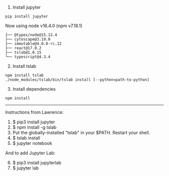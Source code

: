 

1. Install jupyter
```
pip install jupyter
```

Now using node v16.4.0 (npm v7.18.1)

```
├── @types/node@15.12.4
├── cytoscape@3.19.0
├── immutable@4.0.0-rc.12
├── react@17.0.2
├── tslab@1.0.15
└── typescript@4.3.4
```


2. Install tslab
```
npm install tslab
./node_modules/tslab/bin/tslab install [--python=path-to-python]
```

3. Install dependencies
```
npm install
```


---

Instructions from Lawrence:

1. $ pip3 install jupyter
2. $ npm install -g tslab
3. Put the globally-installed "tslab" in your $PATH. Restart your shell.
4. $ tslab install
5. $ jupyter notebook

And to add Jupyter Lab:

6. $ pip3 install jupyterlab
7. $ jupyter lab

